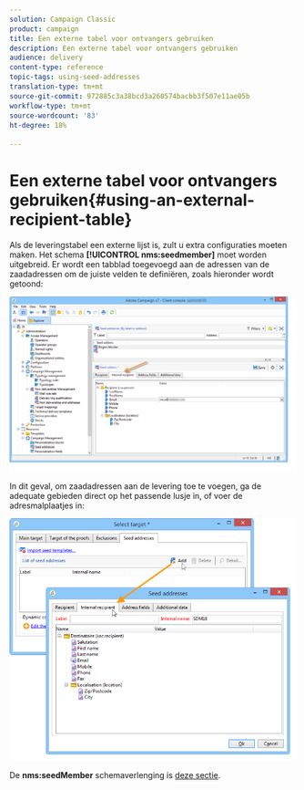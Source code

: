 ```yaml
---
solution: Campaign Classic
product: campaign
title: Een externe tabel voor ontvangers gebruiken
description: Een externe tabel voor ontvangers gebruiken
audience: delivery
content-type: reference
topic-tags: using-seed-addresses
translation-type: tm+mt
source-git-commit: 972885c3a38bcd3a260574bacbb3f507e11ae05b
workflow-type: tm+mt
source-wordcount: '83'
ht-degree: 18%

---
```



# Een externe tabel voor ontvangers gebruiken{#using-an-external-recipient-table}

Als de leveringstabel een externe lijst is, zult u extra configuraties moeten maken. Het schema **[!UICONTROL nms:seedmember]** moet worden uitgebreid. Er wordt een tabblad toegevoegd aan de adressen van de zaadadressen om de juiste velden te definiëren, zoals hieronder wordt getoond:

![](assets/s_ncs_user_seedlist_new_tab.png)

In dit geval, om zaadadressen aan de levering toe te voegen, ga de adequate gebieden direct op het passende lusje in, of voer de adresmalplaatjes in:

![](assets/s_ncs_user_seedlist_add_new_tab.png)

De **nms:seedMember** schemaverlenging is [deze sectie](../../configuration/using/seed-addresses.md).
